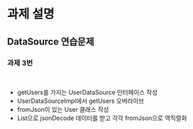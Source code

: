 # 과제 설명

## DataSource 연습문제

### 과제 3번

<br>

- getUsers를 가지는 UserDataSource 인터페이스 작성
- UserDataSourceImpl에서 getUsers 오버라이브
- fromJson이 있는 User 클래스 작성
- List<dynamic>으로 jsonDecode 데이터를 받고 각각 fromJson으로 역직렬화

<br>